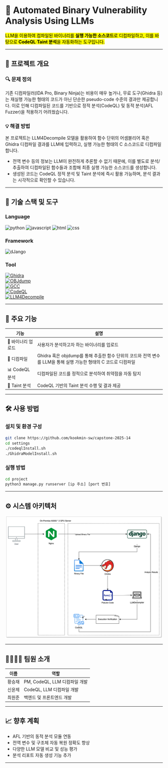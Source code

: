 # 🧠 Automated Binary Vulnerability Analysis Using LLMs

<mark>LLM을 이용하여 컴파일된 바이너리를 **실행 가능한 소스코드**로 디컴파일하고, 이를 바탕으로 **CodeQL**·**Taint 분석**을 자동화하는 도구입니다.</mark>

---

## 📌 프로젝트 개요

### 🔍 문제 정의

기존 디컴파일러(IDA Pro, Binary Ninja)는 비용이 매우 높거나, 무료 도구(Ghidra 등)는 재실행 가능한 형태의 코드가 아닌 단순한 pseudo-code 수준의 결과만 제공합니다. 이로 인해 디컴파일된 코드를 기반으로 정적 분석(CodeQL) 및 동적 분석(AFL Fuzzer)을 적용하기 어려웠습니다.

### 💡 해결 방법

본 프로젝트는 LLM4Decompile 모델을 활용하여 함수 단위의 어셈블리어 혹은 Ghidra 디컴파일 결과를 LLM에 입력하고, 실행 가능한 형태의 C 소스코드로 디컴파일합니다.  
- 전역 변수 등의 정보는 LLM이 완전하게 추론할 수 없기 때문에, 이를 별도로 분석/추출하여 디컴파일된 함수들과 조합해 최종 실행 가능한 소스코드를 생성합니다.  
- 생성된 코드는 CodeQL 정적 분석 및 Taint 분석에 즉시 활용 가능하며, 분석 결과는 시각적으로 확인할 수 있습니다.

---

## 🔧 기술 스택 및 도구
### Language
![python](https://img.shields.io/badge/Python-14354C?style=for-the-badge&logo=python&logoColor=white) ![javascript](https://img.shields.io/badge/JavaScript-F7DF1E?style=for-the-badge&logo=JavaScript&logoColor=white) ![html](https://img.shields.io/badge/HTML-239120?style=for-the-badge&logo=html5&logoColor=white) ![css](https://img.shields.io/badge/CSS-239120?&style=for-the-badge&logo=css3&logoColor=white)  

### Framework
![dJango](https://img.shields.io/badge/Django-092E20?style=for-the-badge&logo=django&logoColor=white
)  

### Tool
[![Ghidra](https://img.shields.io/badge/Ghidra-decompiler-red)](https://github.com/NationalSecurityAgency/ghidra)  
[![OBJdump](https://img.shields.io/badge/OBJdump-disassembler-blue)](https://www.gnu.org/software/binutils/)  
[![GCC](https://img.shields.io/badge/GCC-compiler-blue)](https://gcc.gnu.org/)  
[![CodeQL](https://img.shields.io/badge/CodeQL-security-green)](https://github.com/github/codeql)  
[![LLM4Decompile](https://img.shields.io/badge/LLM4Decompile-LLM_Model-purple)]([https://github.com/llm4decompile/](https://github.com/albertan017/LLM4Decompile))

---

## 🚀 주요 기능

| 기능 | 설명 |
|------|------|
| 🔼 바이너리 업로드 | 사용자가 분석하고자 하는 바이너리를 업로드 |
| 🧩 디컴파일 | Ghidra 혹은 objdump를 통해 추출한 함수 단위의 코드와 전역 변수를 LLM을 통해 실행 가능한 형태의 C 코드로 디컴파일 |
| 📊 CodeQL 분석 | 디컴파일된 코드를 정적으로 분석하여 취약점을 자동 탐지 |
| 🧬 Taint 분석 | CodeQL 기반의 Taint 분석 수행 및 결과 제공 |

---

## 🛠️ 사용 방법

### 설치 및 환경 구성

```bash
git clone https://github.com/kookmin-sw/capstone-2025-14  
cd settings  
./codeqlInstall.sh  
./GhidraModelInstall.sh
```
### 실행 방법
```bash
cd project  
python3 manage.py runserver [ip 주소] [port 번호]
```
---

## ⚙️ 시스템 아키텍처

<div align="center">
  <img 
    src="https://github.com/kookmin-sw/capstone-2025-14/blob/master/images/architecture.png" 
    alt="System Architecture" 
    width="600" 
  />
</div>

---

## 👨‍👩‍👧‍👦 팀원 소개

| 이름 | 역할 |
|------|------|
| 황승재 | PM, CodeQL, LLM 디컴파일 개발 |
| 신윤제 | CodeQL, LLM 디컴파일 개발 |
| 최원준 | 백엔드 및 프론트엔드 개발 |

---

## 📈 향후 계획

- AFL 기반의 동적 분석 모듈 연동  
- 전역 변수 및 구조체 자동 복원 정확도 향상  
- 다양한 LLM 모델 비교 및 성능 평가  
- 분석 리포트 자동 생성 기능 추가  

---

